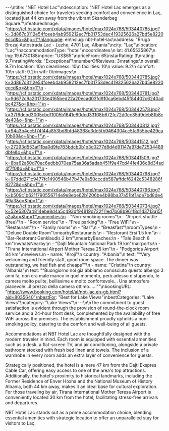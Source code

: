 ---\ntitle: "NBT Hotel Lac"\ndescription: "NBT Hotel Lac emerges as a distinguished choice for travelers seeking comfort and convenience in Laç, located just 44 km away from the vibrant Skanderbeg Square."\nfeaturedImage: "https://cf.bstatic.com/xdata/images/hotel/max1024x768/503440785.jpg?k=3d867c3112e54fceeb4ab959212ec7fb01753dec419325626a27bd5e8220eccd&o=&hp=1"\nlanguage: en\nslug: nbt-hotel-lac\naddress: "Rruga Brozaj Autostrada Lac - Lezhe, 4701 Laç, Albania"\ncity: "Laç"\nlocation: "Laç"\naccommodationType: "hotel"\ncoordinates:\n  lat: 41.65535867\n  lng: 19.6730188\nprice: "US$65"\npriceFrom: 65\nstarRating: 3\nrating: 9.7\nratingWords: "Exceptional"\nnumberOfReviews: 3\nratings:\n  overall: 9.7\n  location: 10\n  cleanliness: 10\n  facilities: 10\n  value: 9.2\n  comfort: 10\n  staff: 9.2\n  wifi: 0\nimages:\n  - "https://cf.bstatic.com/xdata/images/hotel/max1024x768/503440785.jpg?k=3d867c3112e54fceeb4ab959212ec7fb01753dec419325626a27bd5e8220eccd&o=&hp=1"\n  - "https://cf.bstatic.com/xdata/images/hotel/max1024x768/503440781.jpg?k=9d672c9a201733e4165bed22a20ecad03fd910ca6ebd45f84402c6240adbc427&o=&hp=1"\n  - "https://cf.bstatic.com/xdata/images/hotel/max1024x768/503442578.jpg?k=37f6dcbd3005cbdf1005b1641e60dcd33108b672fc72d0ec35d9deb8fb8cde40&o=&hp=1"\n  - "https://cf.bstatic.com/xdata/images/hotel/max1024x768/503440812.jpg?k=94a3b4ec5f74f44a853bd8bfd48368e3dc5fb9464304cc5fa955be429ca10b98&o=&hp=1"\n  - "https://cf.bstatic.com/xdata/images/hotel/max1024x768/503441512.jpg?k=27293d553af11ba0d9fe783bdcb0b1b3c0277d8d4d91147a97de72534489dbfe&o=&hp=1"\n  - "https://cf.bstatic.com/xdata/images/hotel/max1024x768/503441509.jpg?k=8ba62a50d70ec6edbb070ea75aa36a5adab451f9e47cd44fe436c8d34ad4f7f0&o=&hp=1"\n  - "https://cf.bstatic.com/xdata/images/hotel/max1024x768/503440798.jpg?k=97ddd271c9477fc1490546b47b47e9a50cccdb587affdcf6242c5348286f8272&o=&hp=1"\n  - "https://cf.bstatic.com/xdata/images/hotel/max1024x768/503440796.jpg?k=b509c1b621f790556714e9e8ebe62b1206be4b98ba37a51bf1ade7bd8de449a3&o=&hp=1"\n  - "https://cf.bstatic.com/xdata/images/hotel/max1024x768/503440734.jpg?k=52e5307a4814ebe8d4a5c493df94819d722f11ed7b68b961f8d1d3713a15fa2a&o=&hp=1"\namenities:\n  - "Non-smoking rooms"\n  - "Airport shuttle (free)"\n  - "Room service"\n  - "Free parking"\n  - "Free WiFi"\n  - "Restaurant"\n  - "Family rooms"\n  - "Bar"\n  - "Breakfast"\nroomTypes:\n  - "Deluxe Double Room"\nnearbyRestaurants:\n  - "Restorant Ersi 1.5 km"\n  - "Bar-Restorant Genklaudis 2 km"\nnearbyBeaches:\n  - "Tale Beach 8 km"\nwhatsNearby:\n  - "Dajti Mountain National Park 19 km"\nairports:\n  - "Tirana International Airport Mother Teresa 25 km"\n  - "Podgorica Airport 84 km"\nreviews:\n  - name: "Kroji"\n    country: "Albania"\n    text: "“Very welcoming and friendly staff, good room space. The dinner was outstanding, we had fish and cheaps”"\n  - name: "Cristina"\n    country: "Albania"\n    text: "“Buongiorno noi già abbiamo conosciuto questo albergo 3 anni fa, non era male manco in quel momento, però adesso è stupendo, le camere molto pulite, bellissime e molto confortevole... Una atmosfera piacevole...il prezzo della camera ottimo......”"\nbookingURL: "https://www.booking.com/hotel/al/nbt-lac.en-gb.html?aid=8035640"\nbestFor: "Best for Lake Views"\nbestCategories: "Lake Views"\ncategory: "Lake Views"\n---\n\nThe commitment to guest satisfaction is evident through the provision of round-the-clock room service and a 24-hour front desk, complemented by the availability of free WiFi across the premises. The establishment proudly upholds a non-smoking policy, catering to the comfort and well-being of all guests.

Accommodations at NBT Hotel Lac are thoughtfully designed with the modern traveler in mind. Each room is equipped with essential amenities such as a desk, a flat-screen TV, and air conditioning, alongside a private bathroom stocked with fresh bed linen and towels. The inclusion of a wardrobe in every room adds an extra layer of convenience for guests.

Strategically positioned, the hotel is a mere 47 km from the Dajti Ekspres Cable Car, offering easy access to one of the area's top attractions. Additionally, the hotel's proximity to historical landmarks, including the Former Residence of Enver Hoxha and the National Museum of History Albania, both 44 km away, makes it an ideal base for cultural exploration. For those traveling by air, Tirana International Mother Teresa Airport is conveniently located 30 km from the hotel, facilitating stress-free arrivals and departures.

NBT Hotel Lac stands out as a prime accommodation choice, blending essential amenities with strategic location to offer an unparalleled stay for visitors to Laç.